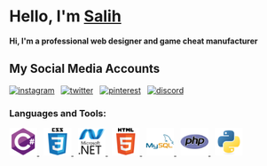 <h1>Hello, I'm <a href="https://tgasalih.xyz">Salih</a></h1>
<b>Hi, I'm a professional web designer and game cheat manufacturer</b>

<h2>My Social Media Accounts</h2>

<a href="https://instagram.com/tga.salih" target="blank"><img width="70" src="https://cdn2.iconfinder.com/data/icons/social-network-logo-collection-2/512/31-128.png" alt="instagram"></a>
&nbsp;
<a href="https://twitter.com/tgasalih" target="blank"><img width="70" src="https://cdn2.iconfinder.com/data/icons/social-network-logo-collection-2/512/22-128.png" alt="twitter"></a>
&nbsp;
<a href="https://pinterest.com/tgasalih/" target="blank"><img width="70" src="https://cdn2.iconfinder.com/data/icons/social-network-logo-collection-2/512/3-128.png" alt="pinterest"></a>
&nbsp;
<a href="https://tgasalih.xyz" target="blank"><img width="70" src="https://cdn2.iconfinder.com/data/icons/social-network-logo-collection-2/512/9-128.png" alt="discord"></a>




<h3 align="left">Languages and Tools:</h3>


<a href="https://www.w3schools.com/cs/" target="_blank"> <img src="https://raw.githubusercontent.com/devicons/devicon/master/icons/csharp/csharp-original.svg" alt="csharp" width="50" height="50"/> </a> 
&nbsp;
<a href="https://www.w3schools.com/css/" target="_blank"> <img src="https://raw.githubusercontent.com/devicons/devicon/master/icons/css3/css3-original-wordmark.svg" alt="css3" width="50" height="50"/> </a> 
&nbsp;
<a href="https://dotnet.microsoft.com/" target="_blank"> <img src="https://raw.githubusercontent.com/devicons/devicon/master/icons/dot-net/dot-net-original-wordmark.svg" alt="dotnet" width="50" height="50"/> </a> 
&nbsp;
<a href="https://www.w3.org/html/" target="_blank"> <img src="https://raw.githubusercontent.com/devicons/devicon/master/icons/html5/html5-original-wordmark.svg" alt="html5" width="50" height="50"/> </a>
&nbsp;
<a href="https://www.mysql.com/" target="_blank"> <img src="https://raw.githubusercontent.com/devicons/devicon/master/icons/mysql/mysql-original-wordmark.svg" alt="mysql" width="50" height="50"/> </a> 
&nbsp;
<a href="https://www.php.net" target="_blank"> <img src="https://raw.githubusercontent.com/devicons/devicon/master/icons/php/php-original.svg" alt="php" width="50" height="50"/> </a> 
&nbsp;
<a href="https://www.python.org" target="_blank"> <img src="https://raw.githubusercontent.com/devicons/devicon/master/icons/python/python-original.svg" alt="python" width="50" height="50"/> </a>





